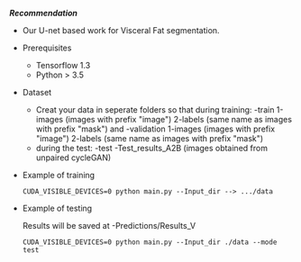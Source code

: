 ***Recommendation***

- Our U-net based work for Visceral Fat segmentation.


- Prerequisites

    - Tensorflow 1.3 
    - Python > 3.5

- Dataset

    - Creat your data in seperate folders so that during training:
                -train 
                            1-images (images with prefix "image")
                            2-labels (same name as images with prefix "mask")
      and 
                -validation
                            1-images (images with prefix "image")
                            2-labels (same name as images with prefix "mask")
    - during the test:
                -test
                        -Test_results_A2B (images obtained from unpaired cycleGAN)
                        
- Example of training

    ```console
    CUDA_VISIBLE_DEVICES=0 python main.py --Input_dir --> .../data
    ```

- Example of testing

    Results will be saved at  -Predictions/Results_V

    ```console
    CUDA_VISIBLE_DEVICES=0 python main.py --Input_dir ./data --mode test
    ```
